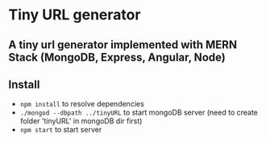 # Tiny URL generator
## A tiny url generator implemented with MERN Stack (MongoDB, Express, Angular, Node)

## Install

* `npm install` to resolve dependencies
* `./mongod --dbpath ../tinyURL` to start mongoDB server (need to create folder 'tinyURL' in mongoDB dir first)
* `npm start` to start server

